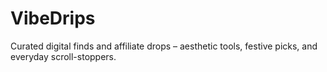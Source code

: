 # VibeDrips
Curated digital finds and affiliate drops – aesthetic tools, festive picks, and everyday scroll-stoppers.
